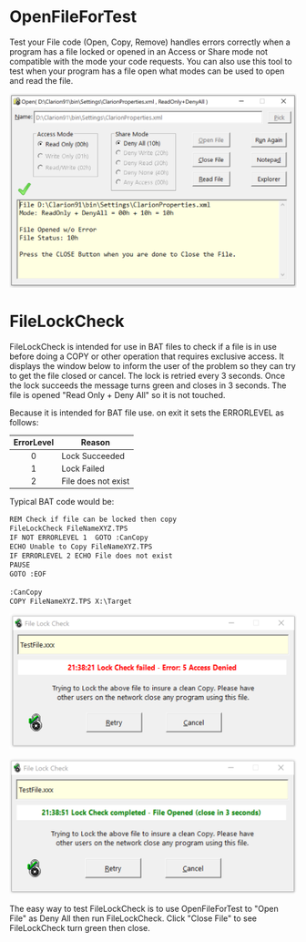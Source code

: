 # OpenFileForTest 

Test your File code (Open, Copy, Remove) handles errors correctly when a program has a
 file locked or opened in an Access or Share mode not compatible with the mode your
 code requests. You can also use this tool to test when your program has a file open
 what modes can be used to open and read the file.

![main window](images/readme.png)

# FileLockCheck

FileLockCheck is intended for use in BAT files to check if a file is in use before doing a COPY
 or other operation that requires exclusive access.
 It displays the window below to inform the user of the problem so they can
 try to get the file closed or cancel.
 The lock is retried every 3 seconds.
 Once the lock succeeds the message turns green and closes in 3 seconds.
 The file is opened  "Read Only + Deny All" so it is not touched.
 
Because it is intended for BAT file use. on exit it sets the ERRORLEVEL as follows:

| ErrorLevel | Reason |
| :--------: | ------ |
| 0 | Lock Succeeded |
| 1 | Lock Failed |
| 2 | File does not exist |

Typical BAT code would be:
```
REM Check if file can be locked then copy
FileLockCheck FileNameXYZ.TPS
IF NOT ERRORLEVEL 1  GOTO :CanCopy
ECHO Unable to Copy FileNameXYZ.TPS
IF ERRORLEVEL 2 ECHO File does not exist
PAUSE
GOTO :EOF

:CanCopy
COPY FileNameXYZ.TPS X:\Target
```

![main window](images/readme1.png)

![main window](images/readme2.png)

The easy way to test FileLockCheck is to use OpenFileForTest to "Open File" as Deny All then run FileLockCheck.
 Click "Close File" to see FileLockCheck turn green then close.